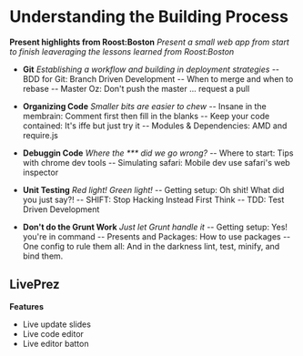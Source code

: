 # Understanding the Building Process

**Present highlights from Roost:Boston**
_Present a small web app from start to finish leaveraging the lessons learned from Roost:Boston_

  - **Git** _Establishing a workflow and building in deployment strategies_
    -- BDD for Git: Branch Driven Development
    -- When to merge and when to rebase
    -- Master Oz: Don't push the master ... request a pull

  - **Organizing Code** _Smaller bits are easier to chew_
    -- Insane in the membrain: Comment first then fill in the blanks
    -- Keep your code contained: It's iffe but just try it 
    -- Modules & Dependencies: AMD and require.js

  - **Debuggin Code** _Where the *** did we go wrong?_
    -- Where to start: Tips with chrome dev tools
    -- Simulating safari: Mobile dev use safari's web inspector

  - **Unit Testing** _Red light! Green light!_
    -- Getting setup: Oh shit! What did you just say?!
    -- SHIFT: Stop Hacking Instead First Think
    -- TDD: Test Driven Development

  - **Don't do the Grunt Work** _Just let Grunt handle it_
    -- Getting setup: Yes! you're in command
    -- Presents and Packages: How to use packages
    -- One config to rule them all: And in the darkness lint, test, minify, and bind them.

## LivePrez

**Features**
- Live update slides
- Live code editor
- Live editor batton


